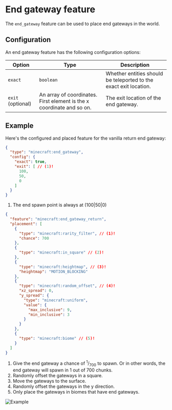 # End gateway feature

The `end_gateway` feature can be used to place end gateways in the world.

## Configuration

An end gateway feature has the following configuration options:

| Option            | Type                                                                  | Description                                                       |
|-------------------|-----------------------------------------------------------------------|-------------------------------------------------------------------|
| `exact`           | `boolean`                                                             | Whether entities should be teleported to the exact exit location. |
| `exit` (optional) | An array of coordinates. First element is the x coordinate and so on. | The exit location of the end gateway.                             |

## Example

Here's the configured and placed feature for the vanilla return end gateway:

```json title="configured_feature/end_gateway_return.json"
{
  "type": "minecraft:end_gateway",
  "config": {
    "exact": true,
    "exit": [ // (1)!
      100,
      50,
      0
    ]
  }
}
```

1. The end spawn point is always at $(100|50|0)$

```json title="placed_feature/end_gateway_return.json"
{
  "feature": "minecraft:end_gateway_return",
  "placement": [
    {
      "type": "minecraft:rarity_filter", // (1)!
      "chance": 700
    },
    {
      "type": "minecraft:in_square" // (2)!
    },
    {
      "type": "minecraft:heightmap", // (3)!
      "heightmap": "MOTION_BLOCKING"
    },
    {
      "type": "minecraft:random_offset", // (4)!
      "xz_spread": 0,
      "y_spread": {
        "type": "minecraft:uniform",
        "value": {
          "max_inclusive": 9,
          "min_inclusive": 3
        }
      }
    },
    {
      "type": "minecraft:biome" // (5)!
    }
  ]
}
```

1. Give the end gateway a chance of $^1/_{700}$ to spawn. Or in other words, the end gateway will spawn in 1 out of 700 chunks.
2. Randomly offset the gateways in a square.
3. Move the gateways to the surface.
4. Randomly offset the gateways in the y direction.
5. Only place the gateways in biomes that have end gateways.

![Example](https://i.imgur.com/SthHhVK.jpeg)